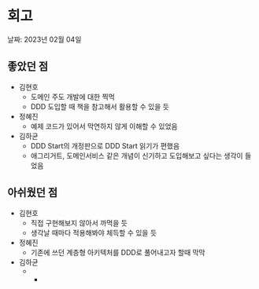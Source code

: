 # 회고

날짜: 2023년 02월 04일

## 좋았던 점

* 김현호
  * 도메인 주도 개발에 대한 찍먹
  * DDD 도입할 때 책을 참고해서 활용할 수 있을 듯
* 정혜진
  * 예제 코드가 있어서 막연하지 않게 이해할 수 있었음
* 김하균
  * DDD Start의 개정판으로 DDD Start 읽기가 편했음
  * 애그리거트, 도메인서비스 같은 개념이 신기하고 도입해보고 싶다는 생각이 들었음

## 아쉬웠던 점

* 김현호
  * 직접 구현해보지 않아서 까먹을 듯
  * 생각날 때마다 적용해봐야 체득할 수 있을 듯
* 정혜진
  * 기존에 쓰던 계층형 아키텍처를 DDD로 풀어내고자 할때 막막
* 김하균
  * -